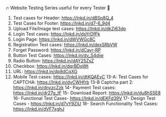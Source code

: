 🔥 Website Testing Series useful for every Tester 🛑
1. Test cases for Header: https://lnkd.in/dBSp8Q_4
2. Test Cases for Footer: https://lnkd.in/d7-6_9d4
3. Upload File/Image test cases: https://lnkd.in/dkZi63dp
4. Login Test cases: https://lnkd.in/dsYrDfFk
5. Login Page: https://lnkd.in/dWVWGc8C
6. Registration Test cases: https://lnkd.in/dexSRbVW
7. Forget Password: https://lnkd.in/dCavr-RP
8. Button Test Cases: https://lnkd.in/dv_S4diw
9. Radio Button: https://lnkd.in/dAY25ZsZ
10. Checkbox: https://lnkd.in/dqrBDqWt
11. URL: https://lnkd.in/dp8dCqXG
12. Mobile Test cases: https://lnkd.in/dtKQAEvC
13-A: Test Cases for CAPTCHA: https://lnkd.in/dvCWHfrb
13-B Captcha part 2: https://lnkd.in/dnyzcZzk
14- Payment Test cases: https://lnkd.in/dr27g_tF
15- Download Report: https://lnkd.in/du8hSSE8
16- Functional Test Cases- https://lnkd.in/dEKFd39V
17- Design Test Cases - https://lnkd.in/d7vY9ZiU
18- Search Functionality Test Cases: https://lnkd.in/dVF7xghJ
